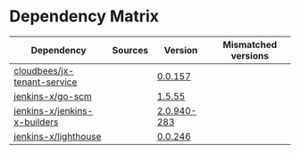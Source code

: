 # Dependency Matrix

Dependency | Sources | Version | Mismatched versions
---------- | ------- | ------- | -------------------
[cloudbees/jx-tenant-service](https://github.com/cloudbees/jx-tenant-service) |  | [0.0.157](https://github.com/cloudbees/jx-tenant-service/releases/tag/v0.0.157) | 
[jenkins-x/go-scm](https://github.com/jenkins-x/go-scm) |  | [1.5.55]() | 
[jenkins-x/jenkins-x-builders](https://github.com/jenkins-x/jenkins-x-builders) |  | [2.0.940-283]() | 
[jenkins-x/lighthouse](https://github.com/jenkins-x/lighthouse) |  | [0.0.246]() | 
